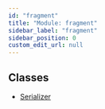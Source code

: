 ```yaml
---
id: "fragment"
title: "Module: fragment"
sidebar_label: "fragment"
sidebar_position: 0
custom_edit_url: null
---
```


## Classes

- [Serializer](../classes/fragment.Serializer.md)
